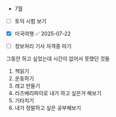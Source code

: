 - 7월
- [ ] 토익 시험 보기
- [x] 미국여행 ✅ 2025-07-22
- [ ] 정보처리 기사 자격증 따기


그동안 하고 싶었는데 시간이 없어서 못했던 것들
1. 책읽기
2. 운동하기
3. 레고 만들기
4. 라즈베리파이로 내가 하고 싶은거 해보기
5. 기타치기
6. 내가 정말하고 싶은 공부해보기

